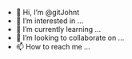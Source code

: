 - 👋 Hi, I’m @gitJohnt
- 👀 I’m interested in ...
- 🌱 I’m currently learning ...
- 💞️ I’m looking to collaborate on ...
- 📫 How to reach me ...

<!---
gitJohnt/gitJohnt is a ✨ special ✨ repository because its `README.md` (this file) appears on your GitHub profile.
You can click the Preview link to take a look at your changes.
--->
